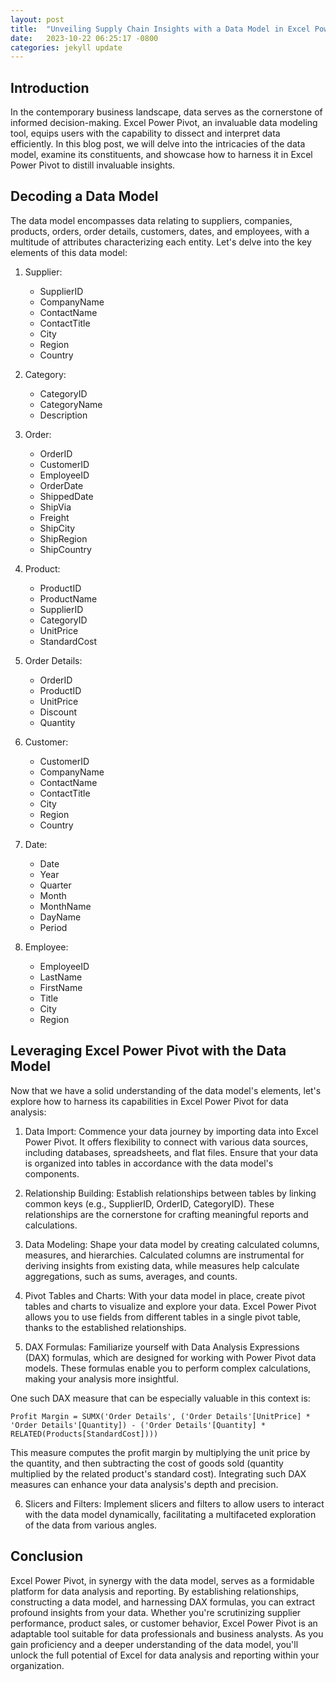```yaml
---
layout: post
title:  "Unveiling Supply Chain Insights with a Data Model in Excel Power Pivot"
date:   2023-10-22 06:25:17 -0800
categories: jekyll update
---
```

## Introduction

In the contemporary business landscape, data serves as the cornerstone of informed decision-making. Excel Power Pivot, an invaluable data modeling tool, equips users with the capability to dissect and interpret data efficiently. In this blog post, we will delve into the intricacies of the data model, examine its constituents, and showcase how to harness it in Excel Power Pivot to distill invaluable insights.

## Decoding a Data Model

The data model encompasses data relating to suppliers, companies, products, orders, order details, customers, dates, and employees, with a multitude of attributes characterizing each entity. Let's delve into the key elements of this data model:

1. Supplier:
   - SupplierID
   - CompanyName
   - ContactName
   - ContactTitle
   - City
   - Region
   - Country

2. Category:
   - CategoryID
   - CategoryName
   - Description

3. Order:
   - OrderID
   - CustomerID
   - EmployeeID
   - OrderDate
   - ShippedDate
   - ShipVia
   - Freight
   - ShipCity
   - ShipRegion
   - ShipCountry

4. Product:
   - ProductID
   - ProductName
   - SupplierID
   - CategoryID
   - UnitPrice
   - StandardCost

5. Order Details:
   - OrderID
   - ProductID
   - UnitPrice
   - Discount
   - Quantity

 

6. Customer:
   - CustomerID
   - CompanyName
   - ContactName
   - ContactTitle
   - City
   - Region
   - Country

7. Date:
   - Date
   - Year
   - Quarter
   - Month
   - MonthName
   - DayName
   - Period
   

8. Employee:
   - EmployeeID
   - LastName
   - FirstName
   - Title
   - City
   - Region

## Leveraging Excel Power Pivot with the Data Model

Now that we have a solid understanding of the data model's elements, let's explore how to harness its capabilities in Excel Power Pivot for data analysis:

1. Data Import: Commence your data journey by importing data into Excel Power Pivot. It offers flexibility to connect with various data sources, including databases, spreadsheets, and flat files. Ensure that your data is organized into tables in accordance with the data model's components.

2. Relationship Building: Establish relationships between tables by linking common keys (e.g., SupplierID, OrderID, CategoryID). These relationships are the cornerstone for crafting meaningful reports and calculations.

3. Data Modeling: Shape your data model by creating calculated columns, measures, and hierarchies. Calculated columns are instrumental for deriving insights from existing data, while measures help calculate aggregations, such as sums, averages, and counts.

4. Pivot Tables and Charts: With your data model in place, create pivot tables and charts to visualize and explore your data. Excel Power Pivot allows you to use fields from different tables in a single pivot table, thanks to the established relationships.

5. DAX Formulas: Familiarize yourself with Data Analysis Expressions (DAX) formulas, which are designed for working with Power Pivot data models. These formulas enable you to perform complex calculations, making your analysis more insightful.

One such DAX measure that can be especially valuable in this context is:

```DAX
Profit Margin = SUMX('Order Details', ('Order Details'[UnitPrice] * 'Order Details'[Quantity]) - ('Order Details'[Quantity] * RELATED(Products[StandardCost])))
```

This measure computes the profit margin by multiplying the unit price by the quantity, and then subtracting the cost of goods sold (quantity multiplied by the related product's standard cost). Integrating such DAX measures can enhance your data analysis's depth and precision.

6. Slicers and Filters: Implement slicers and filters to allow users to interact with the data model dynamically, facilitating a multifaceted exploration of the data from various angles.

## Conclusion

Excel Power Pivot, in synergy with the data model, serves as a formidable platform for data analysis and reporting. By establishing relationships, constructing a data model, and harnessing DAX formulas, you can extract profound insights from your data. Whether you're scrutinizing supplier performance, product sales, or customer behavior, Excel Power Pivot is an adaptable tool suitable for data professionals and business analysts. As you gain proficiency and a deeper understanding of the data model, you'll unlock the full potential of Excel for data analysis and reporting within your organization.
